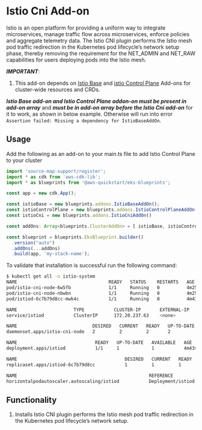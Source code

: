 # Istio Cni Add-on

Istio is an open platform for providing a uniform way to integrate microservices, manage traffic flow across microservices, enforce policies and aggregate telemetry data. The Istio CNI plugin performs the Istio mesh pod traffic redirection in the Kubernetes pod lifecycle’s network setup phase, thereby removing the requirement for the NET_ADMIN and NET_RAW capabilities for users deploying pods into the Istio mesh. 

***IMPORTANT***:

1. This add-on depends on [Istio Base](istio-base.md) and [istio Control Plane](istio-control-plane.md) Add-ons for cluster-wide resources and CRDs.

***Istio Base add-on and Istio Control Plane addon-on must be present in add-on array*** and ***must be in add-on array before the Istio Cni add-on*** for it to work, as shown in below example. Otherwise will run into error `Assertion failed: Missing a dependency for IstioBaseAddOn`.

## Usage

Add the following as an add-on to your main.ts file to add Istio Control Plane to your cluster

```typescript
import 'source-map-support/register';
import * as cdk from 'aws-cdk-lib';
import * as blueprints from '@aws-quickstart/eks-blueprints';

const app = new cdk.App();

const istioBase = new blueprints.addons.IstioBaseAddOn();
const istioControlPlane = new blueprints.addons.IstioControlPlaneAddOn()
const istioCni = new blueprints.addons.IstioCniAddOn()

const addOns: Array<blueprints.ClusterAddOn> = [ istioBase, istioControlPlane, istioCni ];

const blueprint = blueprints.EksBlueprint.builder()
  .version("auto")
  .addOns(...addOns)
  .build(app, 'my-stack-name');
```

To validate that installation is successful run the following command:

```bash
$ kubectl get all -n istio-system
NAME                                  READY   STATUS    RESTARTS   AGE
pod/istio-cni-node-6w5fb              1/1     Running   0          4m25s
pod/istio-cni-node-nbwbn              1/1     Running   0          4m25s
pod/istiod-6c7b79d8cc-mwk4c           1/1     Running   0          4m43s

NAME                     TYPE           CLUSTER-IP       EXTERNAL-IP                                                              PORT(S)                                      AGE
service/istiod           ClusterIP      172.20.237.63    <none>                                                                   15010/TCP,15012/TCP,443/TCP,15014/TCP        4m43s

NAME                            DESIRED   CURRENT   READY   UP-TO-DATE   AVAILABLE   NODE SELECTOR            AGE
daemonset.apps/istio-cni-node   2         2         2       2            2           kubernetes.io/os=linux   4m25s

NAME                             READY   UP-TO-DATE   AVAILABLE   AGE
deployment.apps/istiod           1/1     1            1           4m43s

NAME                                        DESIRED   CURRENT   READY   AGE
replicaset.apps/istiod-6c7b79d8cc           1         1         1       4m43s

NAME                                                 REFERENCE                   TARGETS   MINPODS   MAXPODS   REPLICAS   AGE
horizontalpodautoscaler.autoscaling/istiod           Deployment/istiod           0%/80%    1         5         1          4m43s
```

## Functionality

1. Installs Istio CNI plugin performs the Istio mesh pod traffic redirection in the Kubernetes pod lifecycle’s network setup.
